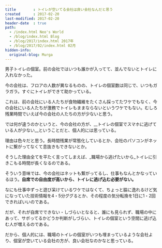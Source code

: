 ```yaml
---
title        : トイレが空いてる会社は良い会社なんだと思う
created      : 2017-02-20
last-modified: 2017-02-20
header-date  : true
path:
  - /index.html Neo's World
  - /blog/index.html Blog
  - /blog/2017/index.html 2017年
  - /blog/2017/02/index.html 02月
hidden-info:
  original-blog: Murga
---
```


男子トイレの個室。前の会社ではいつも誰かが入ってて、並んでないとトイレに入れなかった。

今の会社は、フロアの人数が異なるものの、トイレの個室数は同じで、いつもガラガラ。すぐにトイレができて助かっている。

これは、前の会社にいる人たちが食物繊維をたくさん採ってたワケでもなく、今の会社にいる人たちが激務でトイレもままならないというワケでもない。むしろ残業時間でいえば今の会社の人たちの方が少ないと思う。

では何が違うのかというと、今の会社の方が、__トイレの個室でスマホに逃げている人が少ない__ということだと、個人的には思っている。

理由は色々だと思う。長時間残業が常態化しているとか、会社のパソコンがネットに繋がってなくて息抜きもできないとか。

そうした理由全てを平たく言ってしまえば、_職場から逃げたいから_トイレに引きこもる時間が長くなるのである。

そういう意味では、今の会社はネットも繋がってるし、仕事もなんとかなっているほう。__自席での自由度が高いから、トイレに逃げ込む必要がない。__

なにも仕事中ずっと遊び呆けているワケではなくて、ちょっと脇に逸れるけど気になっていた技術情報を4・5分ググるとか、その程度の気分転換を1日に1・2回できればいいのである。

だが、それが自席でできない・しづらいとなると、誰にも見られず、職場の中にあって、サボってるかどうか判断がしづらい、トイレの個室という空間に逃げ込む人が増えるのである。

だから、個人的には、職場のトイレの個室がいつも埋まっているような会社より、個室が空いている会社の方が、良い会社なのかなと思っている。

